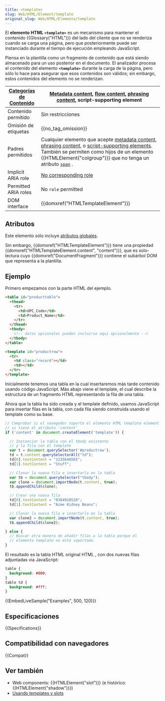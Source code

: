 ```yaml
---
title: <template>
slug: Web/HTML/Element/template
original_slug: Web/HTML/Elemento/template
---
```


El **elemento** **HTML `<template>`** es un mecanismo para mantener el contenido {{Glossary("HTML")}} del lado del cliente que no se renderiza cuando se carga una página, pero que posteriormente puede ser instanciado durante el tiempo de ejecución empleando JavaScript.

Piensa en la plantilla como un fragmento de contenido que está siendo almacenado para un uso posterior en el documento. El analizador procesa el contenido del elemento **`<template>`** durante la carga de la página, pero sólo lo hace para asegurar que esos contenidos son válidos; sin embargo, estos contenidos del elemento no se renderizan.

| [Categorías de Contenido](/es/docs/Web/HTML/Content_categories) | [Metadata content](/es/docs/Web/HTML/Content_categories#Metadata_content), [flow content](/es/docs/Web/HTML/Content_categories#Flow_content), [phrasing content](/es/docs/Web/Guide/HTML/Content_categories#Phrasing_content), script-supporting element                                                                                                                                                                                                              |
| --------------------------------------------------------------- | --------------------------------------------------------------------------------------------------------------------------------------------------------------------------------------------------------------------------------------------------------------------------------------------------------------------------------------------------------------------------------------------------------------------------------------------------------------------- |
| Contenido permitido                                             | Sin restricciones                                                                                                                                                                                                                                                                                                                                                                                                                                                     |
| Omisión de etiquetas                                            | {{no_tag_omission}}                                                                                                                                                                                                                                                                                                                                                                                                                                              |
| Padres permitidos                                               | Cualquier elemento que acepte [metadata content](/es/docs/Web/Guide/HTML/Content_categories#Metadata_content), [phrasing content](/es/docs/Web/Guide/HTML/Content_categories#Phrasing_content), o [script-supporting elements](/es/docs/Web/Guide/HTML/Content_categories#Script-supporting_elements). También se permiten como hijos de un elemento {{HTMLElement("colgroup")}} que no tenga un atributo [`span`](/es/docs/Web/HTML/Element/colgroup#span) . |
| Implicit ARIA role                                              | [No corresponding role](https://www.w3.org/TR/html-aria/#dfn-no-corresponding-role)                                                                                                                                                                                                                                                                                                                                                                                   |
| Permitted ARIA roles                                            | No `role` permitted                                                                                                                                                                                                                                                                                                                                                                                                                                                   |
| DOM interface                                                   | {{domxref("HTMLTemplateElement")}}                                                                                                                                                                                                                                                                                                                                                                                                                          |

## Atributos

Este elemento sólo incluye [atributos globales](/es/docs/Web/HTML/Atributos_Globales).

Sin embargo, {{domxref("HTMLTemplateElement")}} tiene una propiedad {{domxref("HTMLTemplateElement.content", "content")}}, que es solo-lectura cuyo {{domxref("DocumentFragment")}} contiene el subárbol DOM que representa a la plantilla.

## Ejemplo

Primero empezamos con la parte HTML del ejemplo.

```html
<table id="producttable">
  <thead>
    <tr>
      <td>UPC_Code</td>
      <td>Product_Name</td>
    </tr>
  </thead>
  <tbody>
    <!-- datos opcionales pueden incluirse aquí opcionalmente -->
  </tbody>
</table>

<template id="productrow">
  <tr>
    <td class="record"></td>
    <td></td>
  </tr>
</template>
```

Inicialmente tenemos una tabla en la cual insertaremos más tarde contenido usando código JavaScript. Más abajo viene el template, el cual describe la estructura de un fragmento HTML representando la fila de una tabla.

Ahora que la tabla ha sido creada y el template definido, usamos JavaScript para insertar filas en la tabla, con cada fila siendo construida usando el template como su base.

```js
// Comprobar si el navegador soporta el elemento HTML template element chequeando
// si tiene el atributo 'content'
if ('content' in document.createElement('template')) {

  // Instanciar la tabla con el tbody existente
  // y la fila con el template
  var t = document.querySelector('#productrow'),
  td = t.content.querySelectorAll("td");
  td[0].textContent = "1235646565";
  td[1].textContent = "Stuff";

  // Clonar la nueva fila e insertarla en la tabla
  var tb = document.querySelector("tbody");
  var clone = document.importNode(t.content, true);
  tb.appendChild(clone);

  // Crear una nueva fila
  td[0].textContent = "0384928528";
  td[1].textContent = "Acme Kidney Beans";

  // Clonar la nueva fila e insertarla en la tabla
  var clone2 = document.importNode(t.content, true);
  tb.appendChild(clone2);

} else {
  // Buscar otra manera de añadir filas a la tabla porque el
  // elemento template no está soportado.
}
```

El resultado es la tabla HTML original HTML , con dos nuevas filas adjuntadas via JavaScript:

```css hidden
table {
  background: #000;
}
table td {
  background: #fff;
}
```

{{EmbedLiveSample("Examples", 500, 120)}}

## Especificaciones

{{Specifications}}

## Compatibilidad con navegadores

{{Compat}}

## Ver también

- Web components: {{HTMLElement("slot")}} (e históríco: {{HTMLElement("shadow")}})
- [Usando templates y slots](/es/docs/Web/Web_Components/Using_templates_and_slots)

